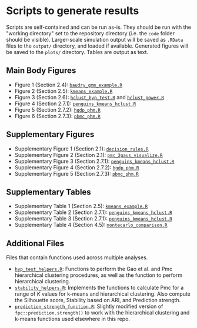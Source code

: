 # Scripts to generate results

Scripts are self-contained and can be run as-is. They should be run with the "working directory" set to the repository directory (i.e. the `code` folder should be visible). Larger-scale simulation output will be saved as `.RData` files to the `output/` directory, and loaded if available. Generated figures will be saved to the `plots/` directory. Tables are output as text.

## Main Body Figures

- Figure 1 (Section 2.4): [`baudry_gmm_example.R`](baudry_gmm_example.R)
- Figure 2 (Section 2.5): [`kmeans_example.R`](kmeans_example.R)
- Figure 3 (Section 2.6): [`hclust_hyp_test.R`](hclust_hyp_test.R) and [`hclust_power.R`](hclust_power.R)
- Figure 4 (Section 2.7.1): [`penguins_kmeans_hclust.R`](penguins_kmeans_hclust.R)
- Figure 5 (Section 2.7.2): [`hgdp_phm.R`](hgdp_phm.R)
- Figure 6 (Section 2.7.3): [`pbmc_phm.R`](pbmc_phm.R)

## Supplementary Figures

- Supplementary Figure 1 (Section 2.1): [`decision_rules.R`](decision_rules.R)
- Supplementary Figure 2 (Section 2.1): [`pmc_2gaus_visualize.R`](pmc_2gaus_visualize.R)
- Supplementary Figure 3 (Section 2.7.1): [`penguins_kmeans_hclust.R`](penguins_kmeans_hclust.R)
- Supplementary Figure 4 (Section 2.7.2): [`hgdp_phm.R`](hgdp_phm.R)
- Supplementary Figure 5 (Section 2.7.3): [`pbmc_phm.R`](pbmc_phm.R)

## Supplementary Tables

- Supplementary Table 1 (Section 2.5): [`kmeans_example.R`](kmeans_example.R)
- Supplementary Table 2 (Section 2.7.1): [`penguins_kmeans_hclust.R`](penguins_kmeans_hclust.R)
- Supplementary Table 3 (Section 2.7.1): [`penguins_kmeans_hclust.R`](penguins_kmeans_hclust.R)
- Supplementary Table 4 (Section 4.5): [`montecarlo_comparison.R`](montecarlo_comparison.R)

## Additional Files

Files that contain functions used across multiple analyses.

- [`hyp_test_helpers.R`](hyp_test_helpers.R): Functions to perform the Gao et al. and Pmc hierarchical clustering procedures, as well as the function to perform hierarchical clustering.
- [`stability_helpers.R`](stability_helpers.R): Implements the functions to calculate Pmc for a range of *K* values for k-means and hierarchical clustering. Also compute the Silhouette score, Stability based on ARI, and Prediction strength.
- [`prediction_strength_function.R`](prediction_strength_function.R): Slightly modified version of `fpc::prediction.strength()` to work with the hierarchical clustering and k-means functions used elsewhere in this repo.
